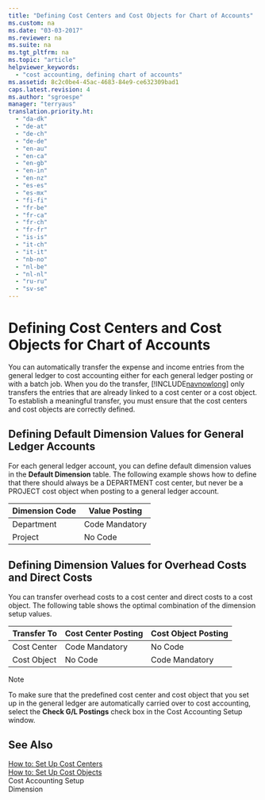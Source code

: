 ```yaml
---
title: "Defining Cost Centers and Cost Objects for Chart of Accounts"
ms.custom: na
ms.date: "03-03-2017"
ms.reviewer: na
ms.suite: na
ms.tgt_pltfrm: na
ms.topic: "article"
helpviewer_keywords: 
  - "cost accounting, defining chart of accounts"
ms.assetid: 8c2c0be4-45ac-4683-84e9-ce632309bad1
caps.latest.revision: 4
ms.author: "sgroespe"
manager: "terryaus"
translation.priority.ht: 
  - "da-dk"
  - "de-at"
  - "de-ch"
  - "de-de"
  - "en-au"
  - "en-ca"
  - "en-gb"
  - "en-in"
  - "en-nz"
  - "es-es"
  - "es-mx"
  - "fi-fi"
  - "fr-be"
  - "fr-ca"
  - "fr-ch"
  - "fr-fr"
  - "is-is"
  - "it-ch"
  - "it-it"
  - "nb-no"
  - "nl-be"
  - "nl-nl"
  - "ru-ru"
  - "sv-se"
---
```

# Defining Cost Centers and Cost Objects for Chart of Accounts
You can automatically transfer the expense and income entries from the general ledger to cost accounting either for each general ledger posting or with a batch job. When you do the transfer, [!INCLUDE[navnowlong](../ApplicationDesign/includes/navnowlong_md.md)] only transfers the entries that are already linked to a cost center or a cost object. To establish a meaningful transfer, you must ensure that the cost centers and cost objects are correctly defined.  
  
## Defining Default Dimension Values for General Ledger Accounts  
 For each general ledger account, you can define default dimension values in the **Default Dimension** table. The following example shows how to define that there should always be a DEPARTMENT cost center, but never be a PROJECT cost object when posting to a general ledger account.  
  
|**Dimension Code**|**Value Posting**|  
|------------------------------------------|-----------------------------------------|  
|Department|Code Mandatory|  
|Project|No Code|  
  
## Defining Dimension Values for Overhead Costs and Direct Costs  
 You can transfer overhead costs to a cost center and direct costs to a cost object. The following table shows the optimal combination of the dimension setup values.  
  
|Transfer To|Cost Center Posting|Cost Object Posting|  
|-----------------|-------------------------|-------------------------|  
|Cost Center|Code Mandatory|No Code|  
|Cost Object|No Code|Code Mandatory|  
  
> [!NOTE]  
>  To make sure that the predefined cost center and cost object that you set up in the general ledger are automatically carried over to cost accounting, select the **Check G\/L Postings** check box in the Cost Accounting Setup window.  
  
## See Also  
 [How to: Set Up Cost Centers](../Finance/how-to-set-up-cost-centers.md)   
 [How to: Set Up Cost Objects](../Finance/how-to-set-up-cost-objects.md)   
 Cost Accounting Setup   
 Dimension